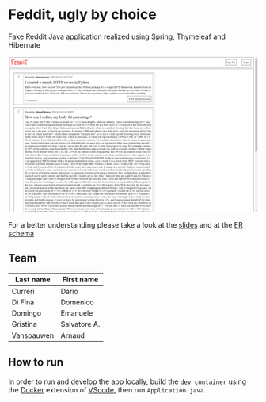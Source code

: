 # Feddit, ugly by choice

Fake Reddit Java application realized using Spring, Thymeleaf and Hibernate

<img width="700" alt="Feddit home" src="/img/home.png">

For a better understanding please take a look at the
[slides](/doc/presentation.pdf) and at the [ER schema](/img/ER_schema.png)

## Team

| Last name  | First name   |
| ---------- | ------------ |
| Curreri    | Dario        |
| Di Fina    | Domenico     |
| Domingo    | Emanuele     |
| Gristina   | Salvatore A. |
| Vanspauwen | Arnaud       |

## How to run

In order to run and develop the app locally, build the `dev container` using the
[Docker](https://www.docker.com/) extension of
[VScode](https://code.visualstudio.com/), then run `Application.java`.
